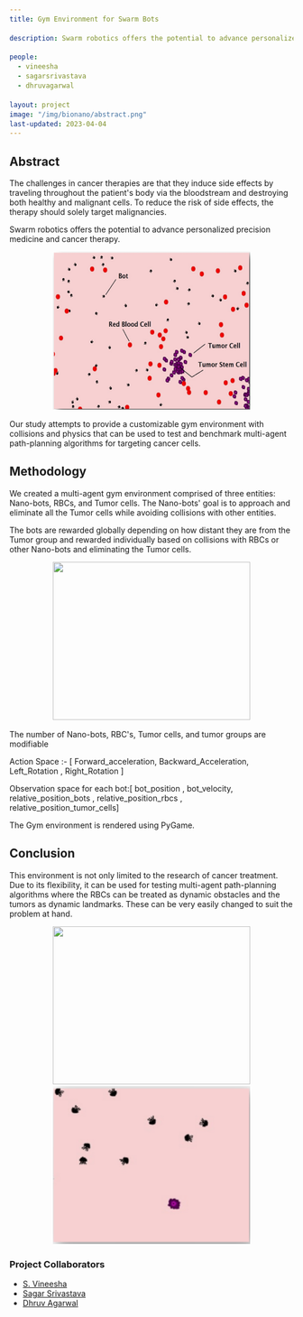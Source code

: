 ```yaml
---
title: Gym Environment for Swarm Bots

description: Swarm robotics offers the potential to advance personalized precision medicine and cancer therapy.

people:
  - vineesha
  - sagarsrivastava
  - dhruvagarwal

layout: project
image: "/img/bionano/abstract.png"
last-updated: 2023-04-04
---
```


## Abstract

The challenges in cancer therapies are that they induce side effects by traveling throughout the patient's body via the bloodstream and destroying both healthy and malignant cells. To reduce the risk of side effects, the therapy should solely target malignancies.

Swarm robotics offers the potential to advance personalized precision medicine and cancer therapy.

<p align="center">

   <img width="350" height="280" src="https://github.com/Robotics-Club-IIT-BHU/Swarm-BioNanoRobots/raw/main/rsc/abstract.png">
</p>

Our study attempts to provide a customizable gym environment with collisions and physics that can be used to test and benchmark multi-agent path-planning algorithms for targeting cancer cells.

## Methodology

We created a multi-agent gym environment comprised of three entities: Nano-bots, RBCs, and Tumor cells. The Nano-bots' goal is to approach and eliminate all the Tumor cells while avoiding collisions with other entities.

The bots are rewarded globally depending on how distant they are from the Tumor group and rewarded individually based on collisions with RBCs or other Nano-bots and eliminating the Tumor cells.

<p align="center">

   <img width="350" height="280" src="{{ site.base }}/img/bionano/methodology.png">
</p>
The number of Nano-bots, RBC's, Tumor cells, and tumor groups are modifiable

Action Space :- [ Forward_acceleration, Backward_Acceleration, Left_Rotation , Right_Rotation ]

Observation space for each bot:[ bot_position , bot_velocity, relative_position_bots , relative_position_rbcs , relative_position_tumor_cells]

The Gym environment is rendered using PyGame.

## Conclusion

This environment is not only limited to the research of cancer treatment. Due to its flexibility, it can be used for testing multi-agent path-planning algorithms where the RBCs can be treated as dynamic obstacles and the tumors as dynamic landmarks. These can be very easily changed to suit the problem at hand.

<p align="center">

   <img width="350" height="280" src="{{ site.base }}/img/bionano/conclusion1.png">
   <img width="350" height="280" src="https://github.com/Robotics-Club-IIT-BHU/Swarm-BioNanoRobots/raw/main/rsc/conclusion2.png">
   
</p>

### Project Collaborators

- [S. Vineesha](https://www.linkedin.com/in/vineesha-s-00294220a)
- [Sagar Srivastava](https://www.linkedin.com/in/sagar-srivastava-8baa231bb/)
- [Dhruv Agarwal](https://www.linkedin.com/in/dhruxy/)
